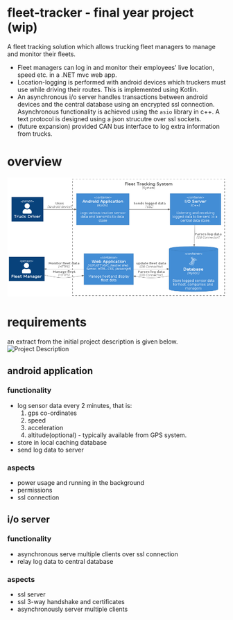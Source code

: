 # **fleet-tracker - final year project (wip)**
A fleet tracking solution which allows trucking fleet managers to manage and monitor their fleets.  

- Fleet managers can log in and monitor their employees' live location, speed etc. in a .NET mvc web app.
- Location-logging is performed with android devices which truckers must use while driving their routes. This is implemented using Kotlin.
- An asynchronous i/o server handles transactions between android devices and the central database using an encrypted ssl connection. Asynchronous functionality is achieved using the `asio` library in c++. A text protocol is designed using a json strucutre over ssl sockets.
 - (future expansion) provided CAN bus interface to log extra information from trucks. 

# **overview**
![Project Description](docs/container.png)

# **requirements**
an extract from the initial project description is given below.  
![Project Description](docs/desc.png)

## **android application**
### functionality
 - log sensor data every 2 minutes, that is:
    1. gps co-ordinates
    2. speed
    3. acceleration
    4. altitude(optional) - typically available from GPS system.
 - store in local caching database
 - send log data to server

### aspects
 - power usage and running in the background
 - permissions
 - ssl connection

## **i/o server**
### functionality
 - asynchronous serve multiple clients over ssl connection
 - relay log data to central database
### aspects
 - ssl server
 - ssl 3-way handshake and certificates
 - asynchronously server multiple clients
